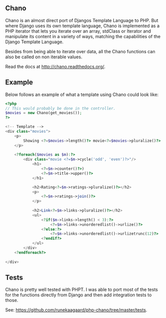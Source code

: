 ## Chano ##

Chano is an almost direct port of Djangos Template Language to PHP. But where
Django uses its own template language, Chano is implemented as a PHP iterator
that lets you iterate over an array, stdClass or Iterator and manipulate its
content in a variety of ways, matching the capabilities of the Django Template
Language.

Besides from being able to iterate over data, all the Chano functions can also
be called on non iterable values.

Read the docs at http://chano.readthedocs.org/.

## Example ##

Below follows an example of what a template using Chano could look like:

```php
<?php
// This would probably be done in the controller.
$movies = new Chano(get_movies());
?>

<!-- Template -->
<div class="movies">
	<p>
		Showing <?=$movies->length()?> movie<?=$movies->pluralize()?>
	</p>
    
	<?foreach($movies as $m):?>
		<div class="movie <?=$m->cycle('odd', 'even')?>"/>
			<h1>
				<?=$m->counter()?>) 
				<?=$m->title->upper()?>
			</h1>

			<h2>Rating<?=$m->ratings->pluralize()?></h2>
			<p>
				<?=$m->ratings->join()?>
			</p>
			
			<h2>Link<?=$m->links->pluralize()?></h2>
			<ul>
				<?if($m->links->length() < 3):?>
					<?=$m->links->unorderedlist()->urlize()?>
				<?else:?>
					<?=$m->links->unorderedlist()->urlizetrunc(12)?>
				<?endif?>
			</ul>
		</div>
	<?endforeach?>
    
</div>
```

## Tests ##
Chano is pretty well tested with PHPT. I was able to port most of the tests for
the functions directly from Django and then add integration tests to those.

See: https://github.com/runekaagaard/php-chano/tree/master/tests.

